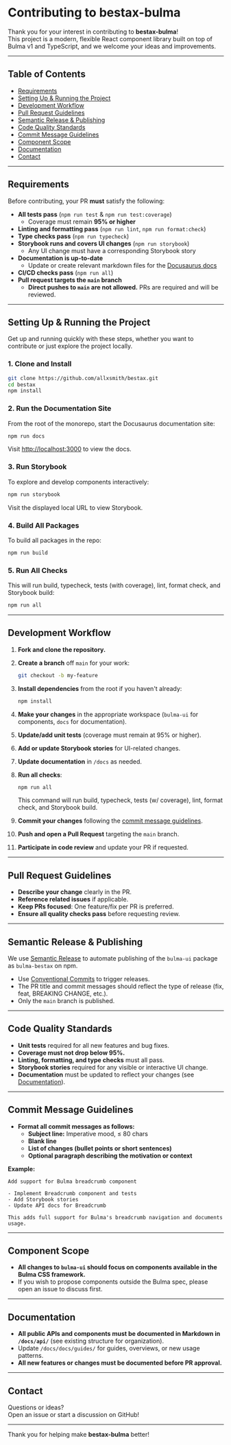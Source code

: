 # Contributing to bestax-bulma

Thank you for your interest in contributing to **bestax-bulma**!  
This project is a modern, flexible React component library built on top of Bulma v1 and TypeScript, and we welcome your ideas and improvements.

---

## Table of Contents

- [Requirements](#requirements)
- [Setting Up & Running the Project](#setting-up--running-the-project)
- [Development Workflow](#development-workflow)
- [Pull Request Guidelines](#pull-request-guidelines)
- [Semantic Release & Publishing](#semantic-release--publishing)
- [Code Quality Standards](#code-quality-standards)
- [Commit Message Guidelines](#commit-message-guidelines)
- [Component Scope](#component-scope)
- [Documentation](#documentation)
- [Contact](#contact)

---

## Requirements

Before contributing, your PR **must** satisfy the following:

- **All tests pass** (`npm run test` & `npm run test:coverage`)
  - Coverage must remain **95% or higher**
- **Linting and formatting pass** (`npm run lint`, `npm run format:check`)
- **Type checks pass** (`npm run typecheck`)
- **Storybook runs and covers UI changes** (`npm run storybook`)
  - Any UI change must have a corresponding Storybook story
- **Documentation is up-to-date**
  - Update or create relevant markdown files for the [Docusaurus docs](./docs)
- **CI/CD checks pass** (`npm run all`)
- **Pull request targets the `main` branch**
  - **Direct pushes to `main` are not allowed.** PRs are required and will be reviewed.

---

## Setting Up & Running the Project

Get up and running quickly with these steps, whether you want to contribute or just explore the project locally.

### 1. Clone and Install

```bash
git clone https://github.com/allxsmith/bestax.git
cd bestax
npm install
```

### 2. Run the Documentation Site

From the root of the monorepo, start the Docusaurus documentation site:

```bash
npm run docs
```

Visit [http://localhost:3000](http://localhost:3000) to view the docs.

### 3. Run Storybook

To explore and develop components interactively:

```bash
npm run storybook
```

Visit the displayed local URL to view Storybook.

### 4. Build All Packages

To build all packages in the repo:

```bash
npm run build
```

### 5. Run All Checks

This will run build, typecheck, tests (with coverage), lint, format check, and Storybook build:

```bash
npm run all
```

---

## Development Workflow

1. **Fork and clone the repository.**
2. **Create a branch** off `main` for your work:
   ```bash
   git checkout -b my-feature
   ```
3. **Install dependencies** from the root if you haven't already:
   ```bash
   npm install
   ```
4. **Make your changes** in the appropriate workspace (`bulma-ui` for components, `docs` for documentation).
5. **Update/add unit tests** (coverage must remain at 95% or higher).
6. **Add or update Storybook stories** for UI-related changes.
7. **Update documentation** in `/docs` as needed.
8. **Run all checks**:

   ```bash
   npm run all
   ```

   This command will run build, typecheck, tests (w/ coverage), lint, format check, and Storybook build.

9. **Commit your changes** following the [commit message guidelines](#commit-message-guidelines).
10. **Push and open a Pull Request** targeting the `main` branch.
11. **Participate in code review** and update your PR if requested.

---

## Pull Request Guidelines

- **Describe your change** clearly in the PR.
- **Reference related issues** if applicable.
- **Keep PRs focused**: One feature/fix per PR is preferred.
- **Ensure all quality checks pass** before requesting review.

---

## Semantic Release & Publishing

We use [Semantic Release](https://semantic-release.gitbook.io/) to automate publishing of the `bulma-ui` package as `bulma-bestax` on npm.

- Use [Conventional Commits](https://www.conventionalcommits.org/) to trigger releases.
- The PR title and commit messages should reflect the type of release (fix, feat, BREAKING CHANGE, etc.).
- Only the `main` branch is published.

---

## Code Quality Standards

- **Unit tests** required for all new features and bug fixes.
- **Coverage must not drop below 95%.**
- **Linting, formatting, and type checks** must all pass.
- **Storybook stories** required for any visible or interactive UI change.
- **Documentation** must be updated to reflect your changes (see [Documentation](#documentation)).

---

## Commit Message Guidelines

- **Format all commit messages as follows:**
  - **Subject line:** Imperative mood, ≤ 80 chars
  - **Blank line**
  - **List of changes (bullet points or short sentences)**
  - **Optional paragraph describing the motivation or context**

**Example:**

```
Add support for Bulma breadcrumb component

- Implement Breadcrumb component and tests
- Add Storybook stories
- Update API docs for Breadcrumb

This adds full support for Bulma's breadcrumb navigation and documents usage.
```

---

## Component Scope

- **All changes to `bulma-ui` should focus on components available in the Bulma CSS framework.**
- If you wish to propose components outside the Bulma spec, please open an issue to discuss first.

---

## Documentation

- **All public APIs and components must be documented in Markdown in `/docs/api/`** (see existing structure for organization).
- Update `/docs/docs/guides/` for guides, overviews, or new usage patterns.
- **All new features or changes must be documented before PR approval.**

---

## Contact

Questions or ideas?  
Open an issue or start a discussion on GitHub!

---

Thank you for helping make **bestax-bulma** better!
